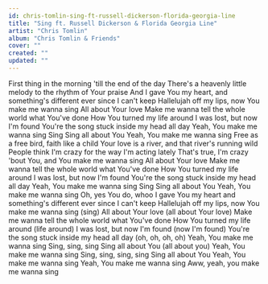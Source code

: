 ```yaml
---
id: chris-tomlin-sing-ft-russell-dickerson-florida-georgia-line
title: "Sing ft. Russell Dickerson & Florida Georgia Line"
artist: "Chris Tomlin"
album: "Chris Tomlin & Friends"
cover: ""
created: ""
updated: ""
---
```


First thing in the morning 'till the end of the day
There's a heavenly little melody to the rhythm of Your praise
And I gave You my heart, and something's different ever since
I can't keep Hallelujah off my lips, now
You make me wanna sing
All about Your love
Make me wanna tell the whole world what You've done
How You turned my life around
I was lost, but now I'm found
You're the song stuck inside my head all day
Yeah, You make me wanna sing
Sing
Sing all about You
Yeah, You make me wanna sing
Free as a free bird, faith like a child
Your love is a river, and that river's running wild
People think I'm crazy for the way I'm acting lately
That's true, I'm crazy 'bout You, and
You make me wanna sing
All about Your love
Make me wanna tell the whole world what You've done
How You turned my life around
I was lost, but now I'm found
You're the song stuck inside my head all day
Yeah, You make me wanna sing
Sing
Sing all about You
Yeah, You make me wanna sing
Oh, yes You do, whoo
I gave You my heart and something's different ever since
I can't keep Hallelujah off my lips, now
You make me wanna sing (sing)
All about Your love (all about Your love)
Make me wanna tell the whole world what You've done
How You turned my life around (life around)
I was lost, but now I'm found (now I'm found)
You're the song stuck inside my head all day (oh, oh, oh, oh)
Yeah, You make me wanna sing
Sing, sing, sing
Sing all about You (all about you)
Yeah, You make me wanna sing
Sing, sing, sing, sing
Sing all about You
Yeah, You make me wanna sing
Yeah, You make me wanna sing
Aww, yeah, you make me wanna sing